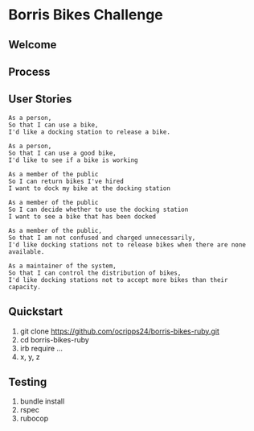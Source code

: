 # Borris Bikes Challenge

## Welcome

## Process

## User Stories

```
As a person,
So that I can use a bike,
I'd like a docking station to release a bike.

As a person,
So that I can use a good bike,
I'd like to see if a bike is working

As a member of the public
So I can return bikes I've hired
I want to dock my bike at the docking station

As a member of the public
So I can decide whether to use the docking station
I want to see a bike that has been docked

As a member of the public,
So that I am not confused and charged unnecessarily,
I'd like docking stations not to release bikes when there are none available.

As a maintainer of the system,
So that I can control the distribution of bikes,
I'd like docking stations not to accept more bikes than their capacity.
```

## Quickstart

1. git clone https://github.com/ocripps24/borris-bikes-ruby.git
2. cd borris-bikes-ruby
3. irb require ...
4. x, y, z

## Testing

1. bundle install
2. rspec
3. rubocop
